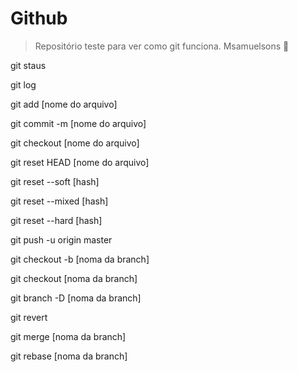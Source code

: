 # Github 
> Repositório teste para ver como git funciona.
> Msamuelsons
> 🚀
<p> git staus </p>
<p> git log </p>
<p> git add [nome do arquivo] </p>
<p> git commit -m [nome do arquivo] </p>

<p> git checkout [nome do arquivo] </p>
<p> git reset HEAD [nome do arquivo] </p>

<p> git reset --soft [hash] </p>
<p> git reset --mixed [hash] </p>
<p> git reset --hard [hash] </p>

<p> git push -u origin master </p>

<p> git checkout -b [noma da branch] </p>
<p> git checkout [noma da branch] </p>
<p> git branch -D [noma da branch] </p>

<p> git revert</p>

<p>git merge [noma da branch]</p>
<p> git rebase [noma da branch]</p>
